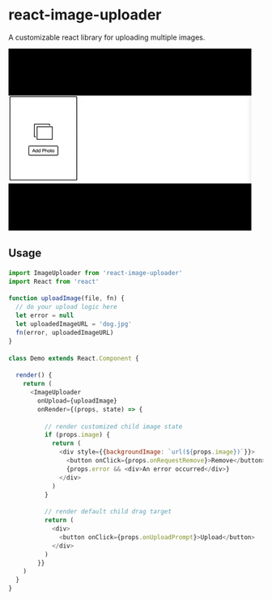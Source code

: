 react-image-uploader
=========================

A customizable react library for uploading multiple images.

![react-image-uploader demo image](demo.gif)

## Usage

```javascript
import ImageUploader from 'react-image-uploader'
import React from 'react'

function uploadImage(file, fn) {
  // do your upload logic here
  let error = null
  let uploadedImageURL = 'dog.jpg'
  fn(error, uploadedImageURL)
}

class Demo extends React.Component {

  render() {
    return (
      <ImageUploader
        onUpload={uploadImage}
        onRender={(props, state) => {

          // render customized child image state
          if (props.image) {
            return (
              <div style={{backgroundImage: `url(${props.image})`}}>
                <button onClick={props.onRequestRemove}>Remove</button>
                {props.error && <div>An error occurred</div>}
              </div>
            )
          }

          // render default child drag target
          return (
            <div>
              <button onClick={props.onUploadPrompt}>Upload</button>
            </div>
          )
        }}
    )
  }
}
